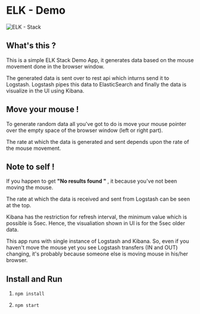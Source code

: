 # ELK - Demo
![ELK - Stack ](https://logz.io/wp-content/uploads/2017/03/elk-pipeline-in-docker-environment.png)
## What's this ?
<p>This is a simple ELK Stack Demo App, it generates data based on the mouse movement done in the browser window.</p>
<p>The generated data is sent over to rest api which inturns send it to Logstash. Logstash pipes this data to ElasticSearch and finally the data is visualize in the UI using Kibana.</p>

## Move your mouse !
<p>To generate random data all you've got to do is move your mouse pointer over the empty space of the browser window (left or right part).</p>
<p>The rate at which the data is generated and sent depends upon the rate of the mouse movement.</p>

## Note to self !
<p>If you happen to get <b> "No results found " </b>, it because you've not been moving the mouse.</p>
<p>The rate at which the data is received and sent from Logstash can be seen at the top.</p>
<p>Kibana has the restriction for refresh interval, the minimum value which is possible is 5sec. Hence, the visualiation shown in UI is for the 5sec older data.</p>
<p>This app runs with single instance of Logstash and Kibana. So, even if you haven't move the mouse yet you see Logstash transfers (IN and OUT) changing, it's probably because someone else is moving mouse in his/her browser.</p>

## Install and Run
1. ```npm install```

1. ```npm start ```
